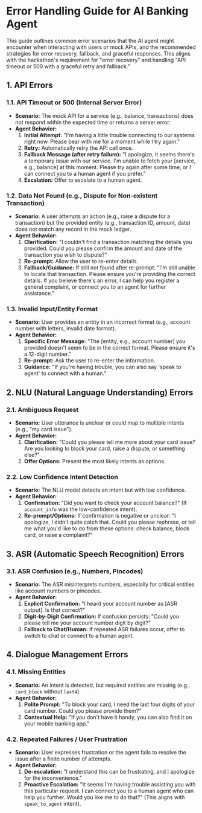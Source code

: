 # Error Handling Guide for AI Banking Agent

This guide outlines common error scenarios that the AI agent might encounter when interacting with users or mock APIs, and the recommended strategies for error recovery, fallback, and graceful responses. This aligns with the hackathon's requirement for "error recovery" and handling "API timeout or 500 with a graceful retry and fallback."

## 1. API Errors

### 1.1. API Timeout or 500 (Internal Server Error)
- **Scenario:** The mock API for a service (e.g., balance, transactions) does not respond within the expected time or returns a server error.
- **Agent Behavior:**
    1.  **Initial Attempt:** "I'm having a little trouble connecting to our systems right now. Please bear with me for a moment while I try again."
    2.  **Retry:** Automatically retry the API call once.
    3.  **Fallback Message (after retry failure):** "I apologize, it seems there's a temporary issue with our service. I'm unable to fetch your [service, e.g., balance] at this moment. Please try again after some time, or I can connect you to a human agent if you prefer."
    4.  **Escalation:** Offer to escalate to a human agent.

### 1.2. Data Not Found (e.g., Dispute for Non-existent Transaction)
- **Scenario:** A user attempts an action (e.g., raise a dispute for a transaction) but the provided entity (e.g., transaction ID, amount, date) does not match any record in the mock ledger.
- **Agent Behavior:**
    1.  **Clarification:** "I couldn't find a transaction matching the details you provided. Could you please confirm the amount and date of the transaction you wish to dispute?"
    2.  **Re-prompt:** Allow the user to re-enter details.
    3.  **Fallback/Guidance:** If still not found after re-prompt: "I'm still unable to locate that transaction. Please ensure you're providing the correct details. If you believe there's an error, I can help you register a general complaint, or connect you to an agent for further assistance."

### 1.3. Invalid Input/Entity Format
- **Scenario:** User provides an entity in an incorrect format (e.g., account number with letters, invalid date format).
- **Agent Behavior:**
    1.  **Specific Error Message:** "The [entity, e.g., account number] you provided doesn't seem to be in the correct format. Please ensure it's a 12-digit number."
    2.  **Re-prompt:** Ask the user to re-enter the information.
    3.  **Guidance:** "If you're having trouble, you can also say 'speak to agent' to connect with a human."

## 2. NLU (Natural Language Understanding) Errors

### 2.1. Ambiguous Request
- **Scenario:** User utterance is unclear or could map to multiple intents (e.g., "my card issue").
- **Agent Behavior:**
    1.  **Clarification:** "Could you please tell me more about your card issue? Are you looking to block your card, raise a dispute, or something else?"
    2.  **Offer Options:** Present the most likely intents as options.

### 2.2. Low Confidence Intent Detection
- **Scenario:** The NLU model detects an intent but with low confidence.
- **Agent Behavior:**
    1.  **Confirmation:** "Did you want to check your account balance?" (If `account_info` was the low-confidence intent).
    2.  **Re-prompt/Options:** If confirmation is negative or unclear: "I apologize, I didn't quite catch that. Could you please rephrase, or tell me what you'd like to do from these options: check balance, block card, or raise a complaint?"

## 3. ASR (Automatic Speech Recognition) Errors

### 3.1. ASR Confusion (e.g., Numbers, Pincodes)
- **Scenario:** The ASR misinterprets numbers, especially for critical entities like account numbers or pincodes.
- **Agent Behavior:**
    1.  **Explicit Confirmation:** "I heard your account number as [ASR output]. Is that correct?"
    2.  **Digit-by-Digit Confirmation:** If confusion persists: "Could you please tell me your account number digit by digit?"
    3.  **Fallback to Chat/Human:** If repeated ASR failures occur, offer to switch to chat or connect to a human agent.

## 4. Dialogue Management Errors

### 4.1. Missing Entities
- **Scenario:** An intent is detected, but required entities are missing (e.g., `card_block` without `last4`).
- **Agent Behavior:**
    1.  **Polite Prompt:** "To block your card, I need the last four digits of your card number. Could you please provide them?"
    2.  **Contextual Help:** "If you don't have it handy, you can also find it on your mobile banking app."

### 4.2. Repeated Failures / User Frustration
- **Scenario:** User expresses frustration or the agent fails to resolve the issue after a finite number of attempts.
- **Agent Behavior:**
    1.  **De-escalation:** "I understand this can be frustrating, and I apologize for the inconvenience."
    2.  **Proactive Escalation:** "It seems I'm having trouble assisting you with this particular request. I can connect you to a human agent who can help you further. Would you like me to do that?" (This aligns with `speak_to_agent` intent).